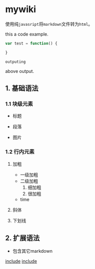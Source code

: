 


# mywiki





使用纯`javasript`将`markdown`文件转为`html`。




this a code example.
``` javascript
var test = function() {

}
```
```
outputing
```
above output.

## 1. 基础语法

### 1.1 块级元素

- 标题


- 段落
- 图片

### 1.2 行内元素

1. 加粗
    - 一级加粗
    - 二级加粗
        1. 细加粗
        2. 很加粗
    - time

2. 斜体
3. 下划线

## 2. 扩展语法

- 包含其它markdown

[include](./include.md)
[include](./include1.md)


